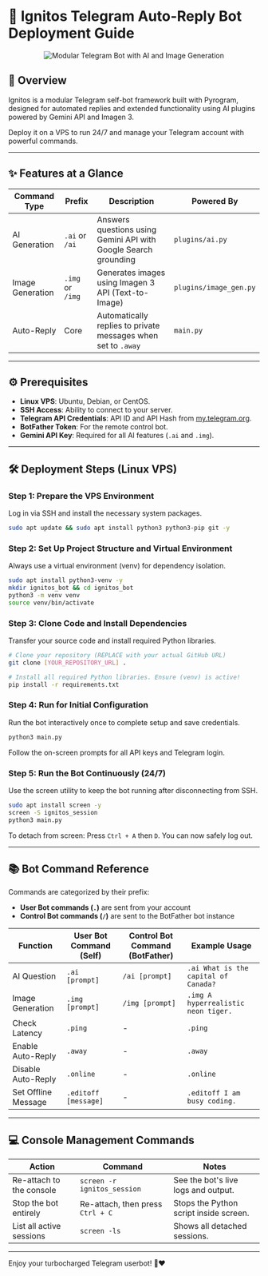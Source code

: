 # 🚀 Ignitos Telegram Auto-Reply Bot Deployment Guide

<p align="center">
  <img src="https://placehold.co/1000x250/161b22/8b949e?text=Modular+Telegram+Self-Bot+with+AI+%26+Image+Generation" alt="Modular Telegram Bot with AI and Image Generation" />
</p>

## 🌟 Overview

Ignitos is a modular Telegram self-bot framework built with Pyrogram, designed for automated replies and extended functionality using AI plugins powered by Gemini API and Imagen 3.

Deploy it on a VPS to run 24/7 and manage your Telegram account with powerful commands.

---

## ✨ Features at a Glance

| Command Type    | Prefix       | Description                                  | Powered By       |
|-----------------|-------------|----------------------------------------------|------------------|
| AI Generation   | `.ai` or `/ai` | Answers questions using Gemini API with Google Search grounding | `plugins/ai.py`  |
| Image Generation| `.img` or `/img` | Generates images using Imagen 3 API (Text-to-Image) | `plugins/image_gen.py` |
| Auto-Reply      | Core         | Automatically replies to private messages when set to `.away` | `main.py`        |

---

## ⚙️ Prerequisites

- **Linux VPS**: Ubuntu, Debian, or CentOS.
- **SSH Access**: Ability to connect to your server.
- **Telegram API Credentials**: API ID and API Hash from [my.telegram.org](https://my.telegram.org).
- **BotFather Token**: For the remote control bot.
- **Gemini API Key**: Required for all AI features (`.ai` and `.img`).

---

## 🛠️ Deployment Steps (Linux VPS)

### Step 1: Prepare the VPS Environment

Log in via SSH and install the necessary system packages.

```bash
sudo apt update && sudo apt install python3 python3-pip git -y
```

### Step 2: Set Up Project Structure and Virtual Environment

Always use a virtual environment (venv) for dependency isolation.

```bash
sudo apt install python3-venv -y
mkdir ignitos_bot && cd ignitos_bot
python3 -m venv venv
source venv/bin/activate
```

### Step 3: Clone Code and Install Dependencies

Transfer your source code and install required Python libraries.

```bash
# Clone your repository (REPLACE with your actual GitHub URL)
git clone [YOUR_REPOSITORY_URL] .

# Install all required Python libraries. Ensure (venv) is active!
pip install -r requirements.txt
```

### Step 4: Run for Initial Configuration

Run the bot interactively once to complete setup and save credentials.

```bash
python3 main.py
```

Follow the on-screen prompts for all API keys and Telegram login.

### Step 5: Run the Bot Continuously (24/7)

Use the screen utility to keep the bot running after disconnecting from SSH.

```bash
sudo apt install screen -y
screen -S ignitos_session
python3 main.py
```

To detach from screen: Press `Ctrl + A` then `D`. You can now safely log out.

---

## 📚 Bot Command Reference

Commands are categorized by their prefix:  
- **User Bot commands (`.`)** are sent from your account  
- **Control Bot commands (`/`)** are sent to the BotFather bot instance

| Function         | User Bot Command (Self) | Control Bot Command (BotFather) | Example Usage                |
|------------------|------------------------|---------------------------------|------------------------------|
| AI Question      | `.ai [prompt]`         | `/ai [prompt]`                  | `.ai What is the capital of Canada?` |
| Image Generation | `.img [prompt]`        | `/img [prompt]`                 | `.img A hyperrealistic neon tiger.` |
| Check Latency    | `.ping`                | -                               | `.ping`                      |
| Enable Auto-Reply| `.away`                | -                               | `.away`                      |
| Disable Auto-Reply| `.online`             | -                               | `.online`                    |
| Set Offline Message| `.editoff [message]` | -                               | `.editoff I am busy coding.` |

---

## 💻 Console Management Commands

| Action                  | Command                       | Notes                                    |
|-------------------------|------------------------------|------------------------------------------|
| Re-attach to the console| `screen -r ignitos_session`  | See the bot's live logs and output.      |
| Stop the bot entirely   | Re-attach, then press `Ctrl + C` | Stops the Python script inside screen. |
| List all active sessions| `screen -ls`                 | Shows all detached sessions.             |

---

Enjoy your turbocharged Telegram userbot! 🚀❤️
